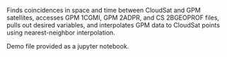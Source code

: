 Finds coincidences in space and time between CloudSat and GPM satellites, accesses GPM 1CGMI, GPM 2ADPR, and CS 2BGEOPROF files, pulls out desired variables, and interpolates GPM data to CloudSat points using nearest-neighbor interpolation.

Demo file provided as a jupyter notebook.

